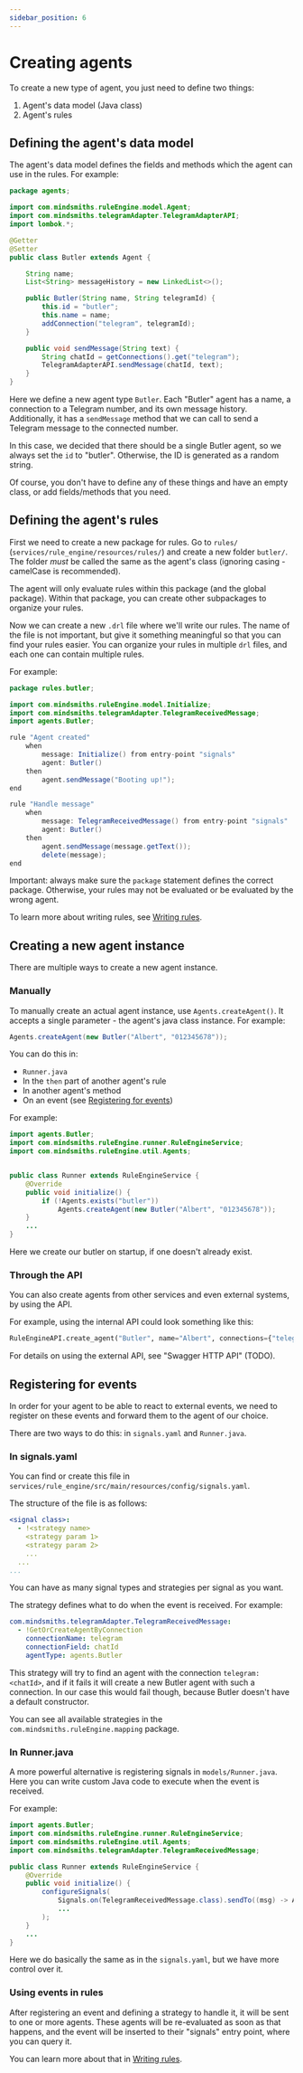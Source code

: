 ```yaml
---
sidebar_position: 6
---
```


# Creating agents

To create a new type of agent, you just need to define two things:
1. Agent's data model (Java class)
2. Agent's rules

## Defining the agent's data model
The agent's data model defines the fields and methods which the agent can use in the rules. For example:

```java title="models/agents/Butler.java"
package agents;

import com.mindsmiths.ruleEngine.model.Agent;
import com.mindsmiths.telegramAdapter.TelegramAdapterAPI;
import lombok.*;

@Getter
@Setter
public class Butler extends Agent {

    String name;
    List<String> messageHistory = new LinkedList<>();

    public Butler(String name, String telegramId) {
        this.id = "butler";
        this.name = name;
        addConnection("telegram", telegramId);
    }

    public void sendMessage(String text) {
        String chatId = getConnections().get("telegram");
        TelegramAdapterAPI.sendMessage(chatId, text);
    }
}
```

Here we define a new agent type `Butler`. Each "Butler" agent has a name, a connection to a Telegram number, and its own message history.
Additionally, it has a `sendMessage` method that we can call to send a Telegram message to the connected number.

In this case, we decided that there should be a single Butler agent, so we always set the `id` to "butler".
Otherwise, the ID is generated as a random string.

Of course, you don't have to define any of these things and have an empty class, or add fields/methods that you need.


## Defining the agent's rules
First we need to create a new package for rules.
Go to `rules/` (`services/rule_engine/resources/rules/`) and create a new folder `butler/`.
The folder *must* be called the same as the agent's class (ignoring casing - camelCase is recommended).

The agent will only evaluate rules within this package (and the global package).
Within that package, you can create other subpackages to organize your rules.

Now we can create a new `.drl` file where we'll write our rules.
The name of the file is not important, but give it something meaningful so that you can find your rules easier.
You can organize your rules in multiple `drl` files, and each one can contain multiple rules.

For example:
```java title="rules/butler/Conversation.drl"
package rules.butler;

import com.mindsmiths.ruleEngine.model.Initialize;
import com.mindsmiths.telegramAdapter.TelegramReceivedMessage;
import agents.Butler;

rule "Agent created"
    when
        message: Initialize() from entry-point "signals"
        agent: Butler()
    then
        agent.sendMessage("Booting up!");
end

rule "Handle message"
    when
        message: TelegramReceivedMessage() from entry-point "signals"
        agent: Butler()
    then
        agent.sendMessage(message.getText());
        delete(message);
end
```

Important: always make sure the `package` statement defines the correct package.
Otherwise, your rules may not be evaluated or be evaluated by the wrong agent.

To learn more about writing rules, see [Writing rules](./writing-rules).


## Creating a new agent instance
There are multiple ways to create a new agent instance.

### Manually
To manually create an actual agent instance, use `Agents.createAgent()`. It accepts a single parameter - the agent's java class instance.
For example:
```java
Agents.createAgent(new Butler("Albert", "012345678"));
```

You can do this in:
- `Runner.java`
- In the `then` part of another agent's rule
- In another agent's method
- On an event (see [Registering for events](#registering-for-events))

For example:
```java title="models/Runner.java"
import agents.Butler;
import com.mindsmiths.ruleEngine.runner.RuleEngineService;
import com.mindsmiths.ruleEngine.util.Agents;


public class Runner extends RuleEngineService {
    @Override
    public void initialize() {
        if (!Agents.exists("butler"))
            Agents.createAgent(new Butler("Albert", "012345678"));
    }
    ...
}
```

Here we create our butler on startup, if one doesn't already exist.

### Through the API
You can also create agents from other services and even external systems, by using the API.

For example, using the internal API could look something like this:
```python
RuleEngineAPI.create_agent("Butler", name="Albert", connections={"telegram": "012345678"})
```

For details on using the external API, see "Swagger HTTP API" (TODO).


## Registering for events
In order for your agent to be able to react to external events, we need to register on these events and forward them to the agent of our choice.

There are two ways to do this: in `signals.yaml` and `Runner.java`.

### In signals.yaml
You can find or create this file in `services/rule_engine/src/main/resources/config/signals.yaml`.

The structure of the file is as follows:
```yaml
<signal class>:
  - !<strategy name>
    <strategy param 1>
    <strategy param 2>
    ...
  ...
...
```

You can have as many signal types and strategies per signal as you want.

The strategy defines what to do when the event is received. For example:
```yaml title="services/rule_engine/resources/config/signals.yaml"
com.mindsmiths.telegramAdapter.TelegramReceivedMessage:
  - !GetOrCreateAgentByConnection
    connectionName: telegram
    connectionField: chatId
    agentType: agents.Butler
```
This strategy will try to find an agent with the connection `telegram:<chatId>`, and if it fails it will create a new
Butler agent with such a connection. In our case this would fail though, because Butler doesn't have a default constructor.

You can see all available strategies in the `com.mindsmiths.ruleEngine.mapping` package.


### In Runner.java
A more powerful alternative is registering signals in `models/Runner.java`. Here you can write custom Java code to execute when the event is received.

For example:
```java title="models/Runner.java"
import agents.Butler;
import com.mindsmiths.ruleEngine.runner.RuleEngineService;
import com.mindsmiths.ruleEngine.util.Agents;
import com.mindsmiths.telegramAdapter.TelegramReceivedMessage;

public class Runner extends RuleEngineService {
    @Override
    public void initialize() {
        configureSignals(
            Signals.on(TelegramReceivedMessage.class).sendTo((msg) -> Agents.getOrCreateByConnection("telegram", msg.getChatId(), new Butler("Albert", "012345678")),
            ...
        );
    }
    ...
}
```

Here we do basically the same as in the `signals.yaml`, but we have more control over it.

### Using events in rules
After registering an event and defining a strategy to handle it, it will be sent to one or more agents.
These agents will be re-evaluated as soon as that happens, and the event will be inserted to their "signals" entry point, where you can query it.

You can learn more about that in [Writing rules](./writing-rules).
